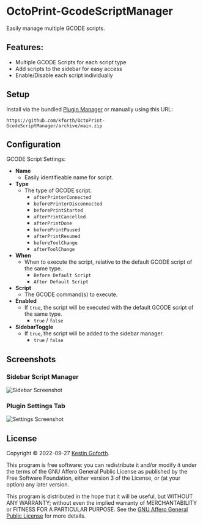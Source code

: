 # OctoPrint-GcodeScriptManager

Easily manage multiple GCODE scripts.

## Features:

- Multiple GCODE Scripts for each script type
- Add scripts to the sidebar for easy access
- Enable/Disable each script individually

## Setup

Install via the bundled [Plugin Manager](https://docs.octoprint.org/en/master/bundledplugins/pluginmanager.html)
or manually using this URL:

    https://github.com/kforth/OctoPrint-GcodeScriptManager/archive/main.zip

## Configuration

GCODE Script Settings:

- **Name**
  - Easily identifieable name for script.
- **Type**
  - The type of GCODE script.
    - `afterPrinterConnected`
    - `beforePrinterDisconnected`
    - `beforePrintStarted`
    - `afterPrintCancelled`
    - `afterPrintDone`
    - `beforePrintPaused`
    - `afterPrintResumed`
    - `beforeToolChange`
    - `afterToolChange`
- **When**
  - When to execute the script, relative to the default GCODE script of the same type.
    - `Before Default Script`
    - `After Default Script`
- **Script**
  - The GCODE command(s) to execute.
- **Enabled**
  - If `true`, the script will be executed with the default GCODE script of the same type.
    - `true` / `false`
- **SidebarToggle**
  - If `true`, the script will be added to the sidebar manager.
    - `true` / `false`

## Screenshots

### Sidebar Script Manager
![Sidebar Screenshot](https://github.com/kForth/plugins.octoprint.org/raw/register/gcodescriptmanager/assets/img/plugins/gcodescriptmanager/sidebar.png)

### Plugin Settings Tab
![Settings Screenshot](https://github.com/kForth/plugins.octoprint.org/raw/register/gcodescriptmanager/assets/img/plugins/gcodescriptmanager/settings.png)

## License

Copyright © 2022-09-27 [Kestin Goforth](https://github.com/kforth/).

This program is free software: you can redistribute it and/or modify it under the terms of the GNU Affero General Public License as published by the Free Software Foundation, either version 3 of the License, or (at your option) any later version.

This program is distributed in the hope that it will be useful, but WITHOUT ANY WARRANTY; without even the implied warranty of MERCHANTABILITY or FITNESS FOR A PARTICULAR PURPOSE.  See the [GNU Affero General Public License](https://www.gnu.org/licenses/agpl-3.0.en.html) for more details.
